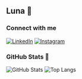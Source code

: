 ## Luna 🌛

### Connect with me 
[![LinkedIn](https://img.shields.io/badge/LinkedIn-4B0082?style=for-the-badge&logo=linkedin&logoColor=white)](https://www.linkedin.com/in/mahlunas/)
[![Instagram](https://img.shields.io/badge/-Instagram-4B0082?style=for-the-badge&logo=instagram&logoColor=white)](https://www.instagram.com/mahlunas/)

### GitHub Stats 👾
![GitHub Stats](https://github-readme-stats.vercel.app/api?username=mahlunas&theme=midnight-purple&bg_color=000&border_color=4B0082&show_icons=true&icon_color=4B0082&text_color=FFF&hide_title=true&hide=stars)
![Top Langs](https://github-readme-stats-git-masterrstaa-rickstaa.vercel.app/api/top-langs/?username=mahlunas&layout=compact&bg_color=000&border_color=4B0082&title_color=FFF&text_color=FFF)
